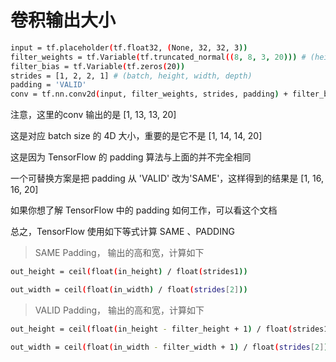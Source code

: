 # 卷积输出大小

```bash
input = tf.placeholder(tf.float32, (None, 32, 32, 3))
filter_weights = tf.Variable(tf.truncated_normal((8, 8, 3, 20))) # (height, width, input_depth, output_depth)
filter_bias = tf.Variable(tf.zeros(20))
strides = [1, 2, 2, 1] # (batch, height, width, depth)
padding = 'VALID'
conv = tf.nn.conv2d(input, filter_weights, strides, padding) + filter_bias
```

注意，这里的conv 输出的是 [1, 13, 13, 20]

这是对应 batch size 的 4D 大小，重要的是它不是 [1, 14, 14, 20]

这是因为 TensorFlow 的 padding 算法与上面的并不完全相同

一个可替换方案是把 padding 从 'VALID' 改为'SAME'，这样得到的结果是 [1, 16, 16, 20]

如果你想了解 TensorFlow 中的 padding 如何工作，可以看这个文档

总之，TensorFlow 使用如下等式计算 SAME 、PADDING

>SAME Padding， 输出的高和宽，计算如下

```bash
out_height = ceil(float(in_height) / float(strides1))

out_width = ceil(float(in_width) / float(strides[2]))
```

>VALID Padding， 输出的高和宽，计算如下

```bash
out_height = ceil(float(in_height - filter_height + 1) / float(strides1))

out_width = ceil(float(in_width - filter_width + 1) / float(strides[2]))
```
